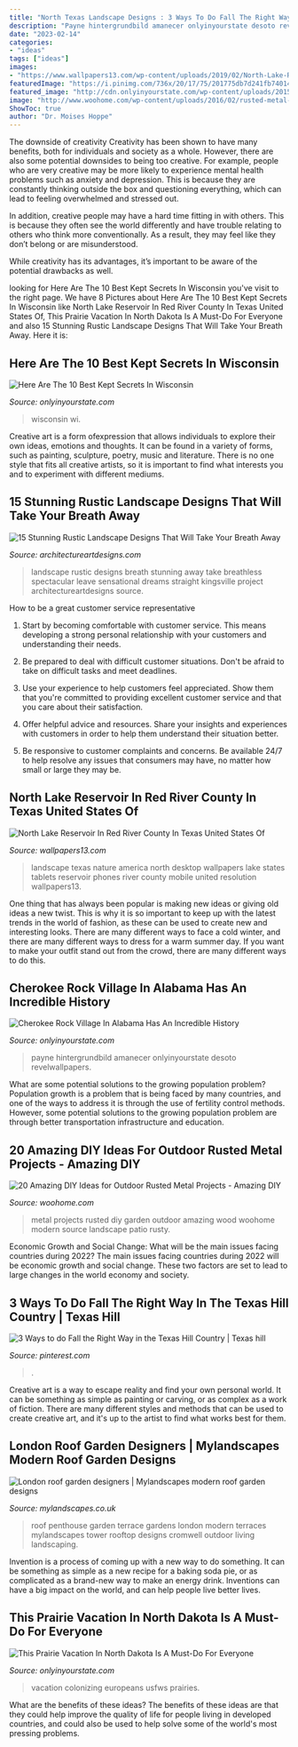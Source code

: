 ```yaml
---
title: "North Texas Landscape Designs : 3 Ways To Do Fall The Right Way In The Texas Hill Country"
description: "Payne hintergrundbild amanecer onlyinyourstate desoto revelwallpapers"
date: "2023-02-14"
categories:
- "ideas"
tags: ["ideas"]
images:
- "https://www.wallpapers13.com/wp-content/uploads/2019/02/North-Lake-Reservoir-in-Red-River-County-in-Texas-United-States-of-America-Landscape-Nature-HD-Desktop-Wallpapers-For-Tablets-And-Mobile-Phones.jpg"
featuredImage: "https://i.pinimg.com/736x/20/17/75/201775db7d241fb740142b638085e32c.jpg"
featured_image: "http://cdn.onlyinyourstate.com/wp-content/uploads/2015/09/z11.jpg"
image: "http://www.woohome.com/wp-content/uploads/2016/02/rusted-metal-projects-woohome-19.jpg"
ShowToc: true
author: "Dr. Moises Hoppe"
---
```



The downside of creativity
Creativity has been shown to have many benefits, both for individuals and society as a whole. However, there are also some potential downsides to being too creative.
For example, people who are very creative may be more likely to experience mental health problems such as anxiety and depression. This is because they are constantly thinking outside the box and questioning everything, which can lead to feeling overwhelmed and stressed out.

In addition, creative people may have a hard time fitting in with others. This is because they often see the world differently and have trouble relating to others who think more conventionally. As a result, they may feel like they don’t belong or are misunderstood.

While creativity has its advantages, it’s important to be aware of the potential drawbacks as well.

	

		
looking for Here Are The 10 Best Kept Secrets In Wisconsin you've visit to the right page. We have 8 Pictures about Here Are The 10 Best Kept Secrets In Wisconsin like North Lake Reservoir In Red River County In Texas United States Of, This Prairie Vacation In North Dakota Is A Must-Do For Everyone and also 15 Stunning Rustic Landscape Designs That Will Take Your Breath Away. Here it is:
		
    
## Here Are The 10 Best Kept Secrets In Wisconsin

<img loading=lazy src="http://cdn.onlyinyourstate.com/wp-content/uploads/2015/09/z11.jpg" onerror="this.onerror=null;this.src='https://tse2.mm.bing.net/th?id=OIP.QVgd0vo4cSUyeMAWXjAQbAHaE9&amp;pid=15.1';" alt="Here Are The 10 Best Kept Secrets In Wisconsin">

_Source: onlyinyourstate.com_

>wisconsin wi. 

	

Creative art is a form ofexpression that allows individuals to explore their own ideas, emotions and thoughts. It can be found in a variety of forms, such as painting, sculpture, poetry, music and literature. There is no one style that fits all creative artists, so it is important to find what interests you and to experiment with different mediums.

    
## 15 Stunning Rustic Landscape Designs That Will Take Your Breath Away

<img loading=lazy src="https://www.architectureartdesigns.com/wp-content/uploads/2016/10/15-Stunning-Rustic-Landscape-Designs-That-Will-Take-Your-Breath-Away-15.jpg" onerror="this.onerror=null;this.src='https://tse1.mm.bing.net/th?id=OIP.9928-QU1fTvkCWspVxPQEwHaLH&amp;pid=15.1';" alt="15 Stunning Rustic Landscape Designs That Will Take Your Breath Away">

_Source: architectureartdesigns.com_

>landscape rustic designs breath stunning away take breathless spectacular leave sensational dreams straight kingsville project architectureartdesigns source. 

	

How to be a great customer service representative
1. Start by becoming comfortable with customer service. This means developing a strong personal relationship with your customers and understanding their needs.
2. Be prepared to deal with difficult customer situations. Don't be afraid to take on difficult tasks and meet deadlines.

3. Use your experience to help customers feel appreciated. Show them that you're committed to providing excellent customer service and that you care about their satisfaction.

4. Offer helpful advice and resources. Share your insights and experiences with customers in order to help them understand their situation better.

5. Be responsive to customer complaints and concerns. Be available 24/7 to help resolve any issues that consumers may have, no matter how small or large they may be.

    
## North Lake Reservoir In Red River County In Texas United States Of

<img loading=lazy src="https://www.wallpapers13.com/wp-content/uploads/2019/02/North-Lake-Reservoir-in-Red-River-County-in-Texas-United-States-of-America-Landscape-Nature-HD-Desktop-Wallpapers-For-Tablets-And-Mobile-Phones.jpg" onerror="this.onerror=null;this.src='https://tse1.mm.bing.net/th?id=OIP.yexNlwa6bHKED_O8xEluJAHaEK&amp;pid=15.1';" alt="North Lake Reservoir In Red River County In Texas United States Of">

_Source: wallpapers13.com_

>landscape texas nature america north desktop wallpapers lake states tablets reservoir phones river county mobile united resolution wallpapers13. 

	

One thing that has always been popular is making new ideas or giving old ideas a new twist. This is why it is so important to keep up with the latest trends in the world of fashion, as these can be used to create new and interesting looks. There are many different ways to face a cold winter, and there are many different ways to dress for a warm summer day. If you want to make your outfit stand out from the crowd, there are many different ways to do this.

    
## Cherokee Rock Village In Alabama Has An Incredible History

<img loading=lazy src="https://cdn.onlyinyourstate.com/wp-content/uploads/2018/03/cherokee-3.jpg" onerror="this.onerror=null;this.src='https://tse4.mm.bing.net/th?id=OIP.xi9b_v9mKj4tJQNqzuk1BwHaEo&amp;pid=15.1';" alt="Cherokee Rock Village In Alabama Has An Incredible History">

_Source: onlyinyourstate.com_

>payne hintergrundbild amanecer onlyinyourstate desoto revelwallpapers. 

	

What are some potential solutions to the growing population problem?
Population growth is a problem that is being faced by many countries, and one of the ways to address it is through the use of fertility control methods. However, some potential solutions to the growing population problem are through better transportation infrastructure and education.

    
## 20 Amazing DIY Ideas For Outdoor Rusted Metal Projects - Amazing DIY

<img loading=lazy src="http://www.woohome.com/wp-content/uploads/2016/02/rusted-metal-projects-woohome-19.jpg" onerror="this.onerror=null;this.src='https://tse1.mm.bing.net/th?id=OIP.Mxbx0GyJRQoq3ajRCWyCmQHaK5&amp;pid=15.1';" alt="20 Amazing DIY Ideas for Outdoor Rusted Metal Projects - Amazing DIY">

_Source: woohome.com_

>metal projects rusted diy garden outdoor amazing wood woohome modern source landscape patio rusty. 

	

Economic Growth and Social Change: What will be the main issues facing countries during 2022?
The main issues facing countries during 2022 will be economic growth and social change. These two factors are set to lead to large changes in the world economy and society.

    
## 3 Ways To Do Fall The Right Way In The Texas Hill Country | Texas Hill

<img loading=lazy src="https://i.pinimg.com/736x/20/17/75/201775db7d241fb740142b638085e32c.jpg" onerror="this.onerror=null;this.src='https://tse4.mm.bing.net/th?id=OIP.K9rspkqoxIRAJTk23swqaAHaEf&amp;pid=15.1';" alt="3 Ways to do Fall the Right Way in the Texas Hill Country | Texas hill">

_Source: pinterest.com_

>. 

	

Creative art is a way to escape reality and find your own personal world. It can be something as simple as painting or carving, or as complex as a work of fiction. There are many different styles and methods that can be used to create creative art, and it's up to the artist to find what works best for them.

    
## London Roof Garden Designers | Mylandscapes Modern Roof Garden Designs

<img loading=lazy src="https://www.mylandscapes.co.uk/roof-gardens/roof-gardens-collection/high-rise-rooftop-garden.jpg" onerror="this.onerror=null;this.src='https://tse3.mm.bing.net/th?id=OIP.q9jzcUoqUF5q0HqIIigNvAHaEo&amp;pid=15.1';" alt="London roof garden designers | Mylandscapes modern roof garden designs">

_Source: mylandscapes.co.uk_

>roof penthouse garden terrace gardens london modern terraces mylandscapes tower rooftop designs cromwell outdoor living landscaping. 

	

Invention is a process of coming up with a new way to do something. It can be something as simple as a new recipe for a baking soda pie, or as complicated as a brand-new way to make an energy drink. Inventions can have a big impact on the world, and can help people live better lives.

    
## This Prairie Vacation In North Dakota Is A Must-Do For Everyone

<img loading=lazy src="https://cdn.onlyinyourstate.com/wp-content/uploads/2017/10/32811662233_c1e69fffe2_k.jpg" onerror="this.onerror=null;this.src='https://tse2.mm.bing.net/th?id=OIP.DgD4Yb4nVc2oOG-tA--AygHaFX&amp;pid=15.1';" alt="This Prairie Vacation In North Dakota Is A Must-Do For Everyone">

_Source: onlyinyourstate.com_

>vacation colonizing europeans usfws prairies. 

	

What are the benefits of these ideas?
The benefits of these ideas are that they could help improve the quality of life for people living in developed countries, and could also be used to help solve some of the world's most pressing problems.

